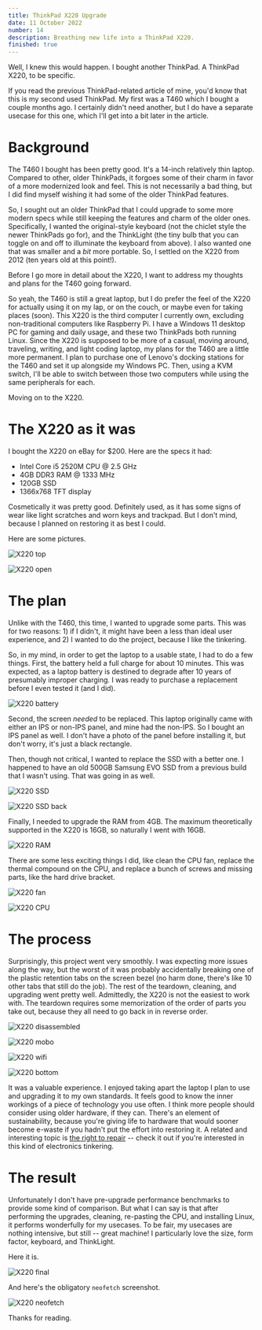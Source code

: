 ```yaml
---
title: ThinkPad X220 Upgrade
date: 11 October 2022
number: 14
description: Breathing new life into a ThinkPad X220.
finished: true
---
```


Well, I knew this would happen. I bought another ThinkPad. A ThinkPad X220, to be specific.

If you read the previous ThinkPad-related article of mine, you'd know that this is my second used ThinkPad. My first was a T460 which I bought a couple months ago. I certainly didn't need another, but I do have a separate usecase for this one, which I'll get into a bit later in the article.

# Background

The T460 I bought has been pretty good. It's a 14-inch relatively thin laptop. Compared to other, older ThinkPads, it forgoes some of their charm in favor of a more modernized look and feel. This is not necessarily a bad thing, but I did find myself wishing it had some of the older ThinkPad features.

So, I sought out an older ThinkPad that I could upgrade to some more modern specs while still keeping the features and charm
of the older ones. Specifically, I wanted the original-style keyboard (not the chiclet style the newer ThinkPads go for), and the ThinkLight (the tiny bulb that you can toggle on and off to illuminate the keyboard from above). I also wanted one that was smaller and a _bit_ more portable. So, I settled on the X220 from 2012 (ten years old at this point!).

Before I go more in detail about the X220, I want to address my thoughts and plans for the T460 going forward.

So yeah, the T460 is still a great laptop, but I do prefer the feel of the X220 for actually using it on my lap, or on the couch, or maybe even for taking places (soon). This X220 is the third computer I currently own, excluding non-traditional computers like Raspberry Pi. I have a Windows 11 desktop PC for gaming and daily usage, and these two ThinkPads both running Linux. Since the X220 is supposed to be more of a casual, moving around, traveling, writing, and light coding laptop, my plans for the T460 are a little more permanent. I plan to purchase one of Lenovo's docking stations for the T460 and set it up alongside my Windows PC. Then, using a KVM switch, I'll be able to switch between those two computers while using the same peripherals for each.

Moving on to the X220.

# The X220 as it was

I bought the X220 on eBay for $200. Here are the specs it had:

- Intel Core i5 2520M CPU @ 2.5 GHz
- 4GB DDR3 RAM @ 1333 MHz
- 120GB SSD
- 1366x768 TFT display

Cosmetically it was pretty good. Definitely used, as it has some signs of wear like light scratches and worn keys and trackpad. But I don't mind, because I planned on restoring it as best I could.

Here are some pictures.

![X220 top](../assets/images/x220/x220-top.jpeg "X220 top")

![X220 open](../assets/images/x220/x220-open.jpeg "X220 open")

# The plan

Unlike with the T460, this time, I wanted to upgrade some parts. This was for two reasons: 1) if I didn't, it might have been a less than ideal user experience, and 2) I wanted to do the project, because I like the tinkering.

So, in my mind, in order to get the laptop to a usable state, I had to do a few things. First, the battery held a full charge for about 10 minutes. This was expected, as a laptop battery is destined to degrade after 10 years of presumably improper charging. I was ready to purchase a replacement before I even tested it (and I did).

![X220 battery](../assets/images/x220/x220-battery.jpeg "X220 battery")

Second, the screen _needed_ to be replaced. This laptop originally came with either an IPS or non-IPS panel, and mine had the non-IPS. So I bought an IPS panel as well. I don't have a photo of the panel before installing it, but don't worry, it's just a black rectangle.

Then, though not critical, I wanted to replace the SSD with a better one. I happened to have an old 500GB Samsung EVO SSD from a previous build that I wasn't using. That was going in as well.

![X220 SSD](../assets/images/x220/evo-ssd.jpeg "X220 SSD")

![X220 SSD back](../assets/images/x220/evo-ssd-back.jpeg "X220 SSD back")

Finally, I needed to upgrade the RAM from 4GB. The maximum theoretically supported in the X220 is 16GB, so naturally I went with 16GB.

![X220 RAM](../assets/images/x220/x220-ram.jpeg "X220 RAM")

There are some less exciting things I did, like clean the CPU fan, replace the thermal compound on the CPU, and replace a bunch of screws and missing parts, like the hard drive bracket.

![X220 fan](../assets/images/x220/x220-fan.jpeg "X220 fan")

![X220 CPU](../assets/images/x220/x220-cpu.jpeg "X220 CPU")

# The process

Surprisingly, this project went very smoothly. I was expecting more issues along the way, but the worst of it was probably accidentally breaking one of the plastic retention tabs on the screen bezel (no harm done, there's like 10 other tabs that still do the job). The rest of the teardown, cleaning, and upgrading went pretty well. Admittedly, the X220 is not the easiest to work with. The teardown requires some memorization of the order of parts you take out, because they all need to go back in in reverse order.

![X220 disassembled](../assets/images/x220/x220-disassembled.jpeg "X220 disassembled")

![X220 mobo](../assets/images/x220/x220-mobo.jpeg "X220 mobo")

![X220 wifi](../assets/images/x220/x220-wifi.jpeg "X220 wifi")

![X220 bottom](../assets/images/x220/x220-bottom.jpeg "X220 bottom")

It was a valuable experience. I enjoyed taking apart the laptop I plan to use and upgrading it to my own standards. It feels good to know the inner workings of a piece of technology you use often. I think more people should consider using older hardware, if they can. There's an element of sustainability, because you're giving life to hardware that would sooner become e-waste if you hadn't put the effort into restoring it. A related and interesting topic is [the right to repair](https://www.repair.org/stand-up) -- check it out if you're interested in this kind of electronics tinkering.

# The result

Unfortunately I don't have pre-upgrade performance benchmarks to provide some kind of comparison. But what I can say is that after performing the upgrades, cleaning, re-pasting the CPU, and installing Linux, it performs wonderfully for my usecases. To be fair, my usecases are nothing intensive, but still -- great machine! I particularly love the size, form factor, keyboard, and ThinkLight. 

Here it is.

![X220 final](../assets/images/x220/x220-final.jpg "X220 final")

And here's the obligatory `neofetch` screenshot.

![X220 neofetch](../assets/images/x220/x220-neofetch.png "X220 neofetch")

Thanks for reading.
